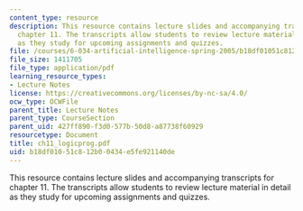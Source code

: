 ```yaml
---
content_type: resource
description: This resource contains lecture slides and accompanying transcripts for
  chapter 11. The transcripts allow students to review lecture material in detail
  as they study for upcoming assignments and quizzes.
file: /courses/6-034-artificial-intelligence-spring-2005/b18df01051c812b00434e5fe921140de_ch11_logicprog.pdf
file_size: 1411705
file_type: application/pdf
learning_resource_types:
- Lecture Notes
license: https://creativecommons.org/licenses/by-nc-sa/4.0/
ocw_type: OCWFile
parent_title: Lecture Notes
parent_type: CourseSection
parent_uid: 427ff890-f3d0-577b-50d8-a87738f60929
resourcetype: Document
title: ch11_logicprog.pdf
uid: b18df010-51c8-12b0-0434-e5fe921140de
---
```

This resource contains lecture slides and accompanying transcripts for chapter 11. The transcripts allow students to review lecture material in detail as they study for upcoming assignments and quizzes.